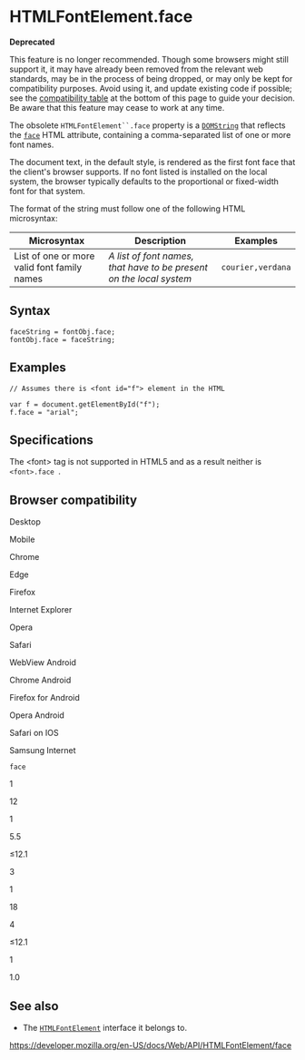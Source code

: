 HTMLFontElement.face
====================

**Deprecated**

This feature is no longer recommended. Though some browsers might still support it, it may have already been removed from the relevant web standards, may be in the process of being dropped, or may only be kept for compatibility purposes. Avoid using it, and update existing code if possible; see the [compatibility table](#browser_compatibility) at the bottom of this page to guide your decision. Be aware that this feature may cease to work at any time.

The obsolete `HTMLFontElement``.face` property is a [`DOMString`](../domstring) that reflects the [`face`](https://developer.mozilla.org/en-US/docs/Web/HTML/Element/font#attr-face) HTML attribute, containing a comma-separated list of one or more font names.

The document text, in the default style, is rendered as the first font face that the client's browser supports. If no font listed is installed on the local system, the browser typically defaults to the proportional or fixed-width font for that system.

The format of the string must follow one of the following HTML microsyntax:

<table><thead><tr class="header"><th>Microsyntax</th><th>Description</th><th>Examples</th></tr></thead><tbody><tr class="odd"><td>List of one or more valid font family names</td><td><em>A list of font names, that have to be present on the local system</em></td><td><code>courier,verdana</code></td></tr></tbody></table>

Syntax
------

    faceString = fontObj.face;
    fontObj.face = faceString;

Examples
--------

    // Assumes there is <font id="f"> element in the HTML

    var f = document.getElementById("f");
    f.face = "arial";

Specifications
--------------

The &lt;font&gt; tag is not supported in HTML5 and as a result neither is `<font>.face `.

Browser compatibility
---------------------

Desktop

Mobile

Chrome

Edge

Firefox

Internet Explorer

Opera

Safari

WebView Android

Chrome Android

Firefox for Android

Opera Android

Safari on IOS

Samsung Internet

`face`

1

12

1

5.5

≤12.1

3

1

18

4

≤12.1

1

1.0

See also
--------

-   The [`HTMLFontElement`](../htmlfontelement) interface it belongs to.

<a href="https://developer.mozilla.org/en-US/docs/Web/API/HTMLFontElement/face" class="_attribution-link">https://developer.mozilla.org/en-US/docs/Web/API/HTMLFontElement/face</a>
